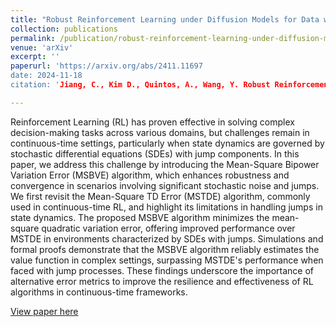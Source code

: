 ```yaml
---
title: "Robust Reinforcement Learning under Diffusion Models for Data with Jumps"
collection: publications
permalink: /publication/robust-reinforcement-learning-under-diffusion-models-for-data-with-jumps
venue: 'arXiv'
excerpt: ''
paperurl: 'https://arxiv.org/abs/2411.11697
date: 2024-11-18
citation: 'Jiang, C., Kim D., Quintos, A., Wang, Y. Robust Reinforcement Learning under Diffusion Models for Data with Jumps. <i>Preprint</i> (2024).'

---
```


Reinforcement Learning (RL) has proven effective in solving complex decision-making tasks across various domains, but challenges remain in continuous-time settings, particularly when state dynamics are governed by stochastic differential equations (SDEs) with jump components. In this paper, we address this challenge by introducing the Mean-Square Bipower Variation Error (MSBVE) algorithm, which enhances robustness and convergence in scenarios involving significant stochastic noise and jumps. We first revisit the Mean-Square TD Error (MSTDE) algorithm, commonly used in continuous-time RL, and highlight its limitations in handling jumps in state dynamics. The proposed MSBVE algorithm minimizes the mean-square quadratic variation error, offering improved performance over MSTDE in environments characterized by SDEs with jumps. Simulations and formal proofs demonstrate that the MSBVE algorithm reliably estimates the value function in complex settings, surpassing MSTDE's performance when faced with jump processes. These findings underscore the importance of alternative error metrics to improve the resilience and effectiveness of RL algorithms in continuous-time frameworks.

[View paper here](https://arxiv.org/pdf/2411.11697)

